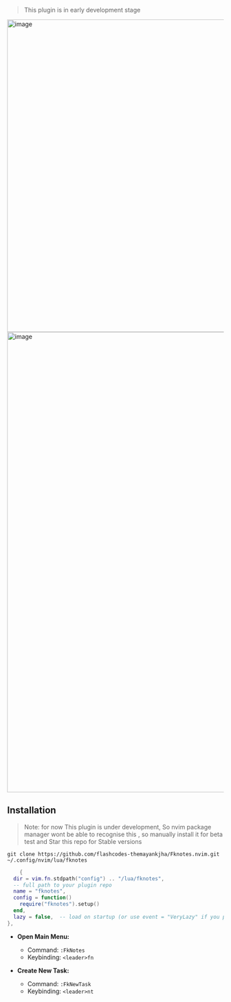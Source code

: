 > This plugin is in early development stage 



<img width="1702" height="727" alt="image" src="https://github.com/user-attachments/assets/1e20a842-ca0d-44e4-8f22-879e19601e22" />

<img width="1710" height="1071" alt="image" src="https://github.com/user-attachments/assets/da5ee4ad-e1fa-4621-a73c-c3eea1ac9e4d" />


 

## Installation

> Note: for now This plugin is under development, So nvim package manager wont be able to recognise this , so manually install it for 
beta test and Star this repo for Stable versions 

```shell
git clone https://github.com/flashcodes-themayankjha/Fknotes.nvim.git ~/.config/nvim/lua/fknotes

```

```lua
    {
  dir = vim.fn.stdpath("config") .. "/lua/fknotes",
  -- full path to your plugin repo
  name = "fknotes",                   
  config = function()
    require("fknotes").setup()
  end,
  lazy = false,  -- load on startup (or use event = "VeryLazy" if you prefer)
},

```



- **Open Main Menu:**
  - Command: `:FkNotes`
  - Keybinding: `<leader>fn`

- **Create New Task:**
  - Command: `:FkNewTask`
  - Keybinding: `<leader>nt`


  
```





